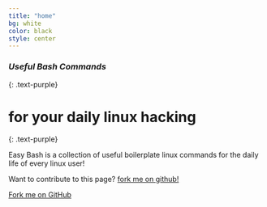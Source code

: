 ```yaml
---
title: "home"
bg: white
color: black
style: center
---
```


### *Useful Bash Commands*
{: .text-purple}

<span class="fa-stack subtlecircle" style="font-size:100px; background:rgba(255,166,0,0.1)">
  <i class="fa fa-circle fa-stack-2x text-white"></i>
  <i class="fa fa-bicycle fa-stack-1x text-orange"></i>
</span>

# for your daily linux hacking
{: .text-purple}


Easy Bash is a collection of useful boilerplate linux
commands for the daily life of every linux user!

Want to contribute to this page? [fork me on github!](https://github.com/t413/SinglePaged)

<span id="forkongithub">
  <a href="{{ site.source_link }}" class="bg-blue">
    Fork me on GitHub
  </a>
</span>
